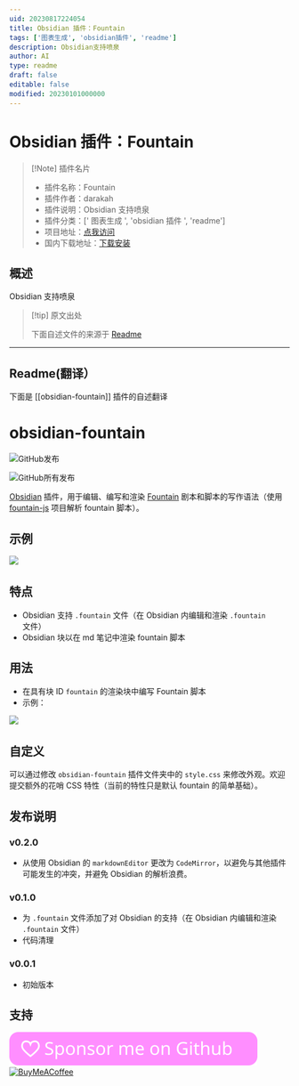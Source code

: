```yaml
---
uid: 20230817224054
title: Obsidian 插件：Fountain
tags: ['图表生成', 'obsidian插件', 'readme']
description: Obsidian支持喷泉
author: AI
type: readme
draft: false
editable: false
modified: 20230101000000
---
```


# Obsidian 插件：Fountain

> [!Note] 插件名片
> - 插件名称：Fountain
> - 插件作者：darakah
> - 插件说明：Obsidian 支持喷泉
> - 插件分类：[' 图表生成 ', 'obsidian 插件 ', 'readme']
> - 项目地址：[点我访问](https://github.com/Darakah/obsidian-fountain)
> - 国内下载地址：[下载安装](https://pkmer.cn/products/plugin/pluginMarket/?obsidian-fountain)

## 概述

Obsidian 支持喷泉

> [!tip] 原文出处
>
>下面自述文件的来源于 [Readme](https://ghproxy.net/https://raw.githubusercontent.com/Darakah/obsidian-fountain/main/README.md)

---

## Readme(翻译）

下面是 [[obsidian-fountain]] 插件的自述翻译

# obsidian-fountain

![GitHub发布](https://img.shields.io/github/v/release/Darakah/obsidian-fountain)

![GitHub所有发布](https://img.shields.io/github/downloads/Darakah/obsidian-fountain/total)

[Obsidian](https://obsidian.md/) 插件，用于编辑、编写和渲染 [Fountain](https://fountain.io/) 剧本和脚本的写作语法（使用 [fountain-js](https://github.com/mattdaly/Fountain.js) 项目解析 fountain 脚本）。

## 示例

<img src="https://raw.githubusercontent.com/Darakah/obsidian-fountain/main/images/Example_1.png"/>

## 特点

- Obsidian 支持 `.fountain` 文件（在 Obsidian 内编辑和渲染 `.fountain` 文件）
- Obsidian 块以在 md 笔记中渲染 fountain 脚本

## 用法

- 在具有块 ID `fountain` 的渲染块中编写 Fountain 脚本
- 示例：

<img src="https://raw.githubusercontent.com/Darakah/obsidian-fountain/main/images/Example_2.png"/>

## 自定义

可以通过修改 `obsidian-fountain` 插件文件夹中的 `style.css` 来修改外观。欢迎提交额外的花哨 CSS 特性（当前的特性只是默认 fountain 的简单基础）。

## 发布说明

### v0.2.0

- 从使用 Obsidian 的 `markdownEditor` 更改为 `CodeMirror`，以避免与其他插件可能发生的冲突，并避免 Obsidian 的解析浪费。

### v0.1.0

- 为 `.fountain` 文件添加了对 Obsidian 的支持（在 Obsidian 内编辑和渲染 `.fountain` 文件）
- 代码清理

### v0.0.1

- 初始版本

## 支持

[![Github赞助](https://raw.githubusercontent.com/Darakah/Darakah/e0fe245eaef23cb4a5f19fe9a09a9df0c0cdc8e1/icons/github_sponsor_btn.svg)](https://github.com/sponsors/Darakah) [<img src="https://cdn.buymeacoffee.com/buttons/v2/default-yellow.png" alt="BuyMeACoffee" width="100">](https://www.buymeacoffee.com/darakah)
